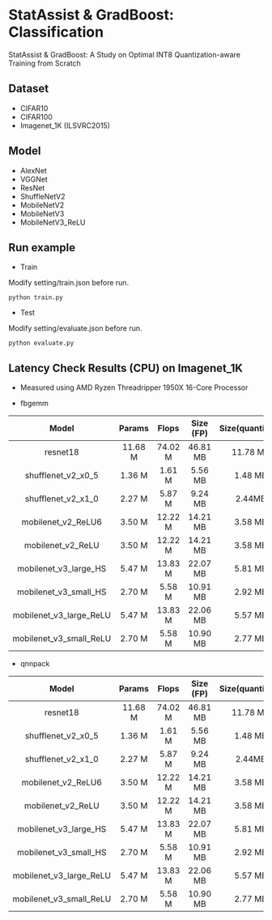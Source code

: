# StatAssist & GradBoost: Classification
StatAssist & GradBoost: A Study on Optimal INT8 Quantization-aware Training from Scratch

## Dataset
- CIFAR10
- CIFAR100
- Imagenet_1K (ILSVRC2015)

## Model
- AlexNet
- VGGNet
- ResNet
- ShuffleNetV2
- MobileNetV2
- MobileNetV3
- MobileNetV3_ReLU

## Run example

- Train

Modify setting/train.json before run.   
```shell
python train.py

```
- Test

Modify setting/evaluate.json before run.   
```shell
python evaluate.py

```

## Latency Check Results (CPU) on Imagenet_1K
* Measured using AMD Ryzen Threadripper 1950X 16-Core Processor

- fbgemm 

| Model   | Params | Flops | Size (FP) | Size(quantized) | Latency(FP) | Latency(quantized)|
|:-------:|:-------:|:-----:|:---------:|:---------------:|------------:|------------------:|
|resnet18 | 11.68 M | 74.02 M| 46.81 MB | 11.78 MB | 314 ms  | 158 ms |
|shufflenet_v2_x0_5|  1.36 M | 1.61 M| 5.56 MB | 1.48 MB | 181 ms  | 96 ms |
|shufflenet_v2_x1_0|  2.27 M | 5.87 M| 9.24 MB | 2.44MB | 254 ms  | 256 ms |
|mobilenet_v2_ReLU6|  3.50 M | 12.22 M| 14.21 MB | 3.58 MB | 309 ms  | 112 ms |
|mobilenet_v2_ReLU|  3.50 M | 12.22 M| 14.21 MB | 3.58 MB | 320 ms  | 79 ms |
|mobilenet_v3_large_HS|  5.47 M | 13.83 M| 22.07 MB | 5.81 MB | 315 ms  | 143 ms |
|mobilenet_v3_small_HS| 2.70 M | 5.58 M| 10.91 MB | 2.92 MB | 188 ms  | 105 ms |
|mobilenet_v3_large_ReLU| 5.47 M | 13.83 M|22.06 MB | 5.57 MB | 295 ms  | 117 ms |
|mobilenet_v3_small_ReLU|2.70 M | 5.58 M| 10.90 MB | 2.77 MB | 165 ms  | 79 ms |

- qnnpack

| Model   | Params | Flops | Size (FP) | Size(quantized) | Latency(FP) | Latency(quantized)|
|:-------:|:-------:|:-----:|:---------:|:---------------:|------------:|------------------:|
|resnet18 | 11.68 M | 74.02 M| 46.81 MB | 11.78 MB | 308ms  | 142 ms |
|shufflenet_v2_x0_5|  1.36 M | 1.61 M|  5.56 MB | 1.48 MB | 181 ms  | 91 ms |
|shufflenet_v2_x1_0|  2.27 M | 5.87 M|  9.24 MB | 2.44MB | 254 ms  | 249 ms |
|mobilenet_v2_ReLU6|  3.50 M | 12.22 M| 14.21 MB | 3.58 MB | 309 ms  | 111 ms |
|mobilenet_v2_ReLU|  3.50 M | 12.22 M| 14.21 MB | 3.58 MB | 320 ms  | 76 ms |
|mobilenet_v3_large_HS|  5.47 M | 13.83 M|  22.07 MB | 5.81 MB | 315 ms  | 145 ms |
|mobilenet_v3_small_HS| 2.70 M | 5.58 M| 10.91 MB | 2.92 MB | 188 ms  | 97 ms |
|mobilenet_v3_large_ReLU| 5.47 M | 13.83 M| 22.06 MB | 5.57 MB | 295 ms  | 105 ms |
|mobilenet_v3_small_ReLU|2.70 M | 5.58 M| 10.90 MB | 2.77 MB | 165 ms  | 74 ms |
